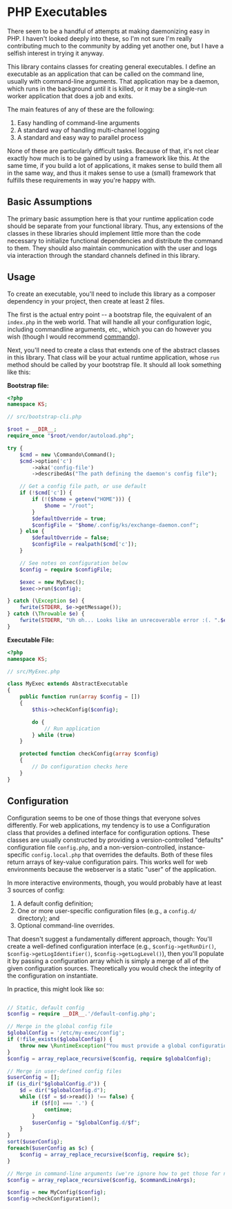 PHP Executables
==================================================================================

There seem to be a handful of attempts at making daemonizing easy in PHP. I haven't looked deeply into these, so I'm not sure I'm really contributing much to the community by adding yet another one, but I have a selfish interest in trying it anyway.

This library contains classes for creating general executables. I define an executable as an application that can be called on the command line, usually with command-line arguments. That application may be a daemon, which runs in the background until it is killed, or it may be a single-run worker application that does a job and exits.

The main features of any of these are the following:

1. Easy handling of command-line arguments
2. A standard way of handling multi-channel logging
3. A standard and easy way to parallel process

None of these are particularly difficult tasks. Because of that, it's not clear exactly how much is to be gained by using a framework like this. At the same time, if you build a lot of applications, it makes sense to build them all in the same way, and thus it makes sense to use a (small) framework that fulfills these requirements in way you're happy with.


## Basic Assumptions

The primary basic assumption here is that your runtime application code should be separate from your functional library. Thus, any extensions of the classes in these libraries should implement little more than the code necessary to initialize functional dependencies and distribute the command to them. They should also maintain communication with the user and logs via interaction through the standard channels defined in this library.


## Usage

To create an executable, you'll need to include this library as a composer dependency in your project, then create at least 2 files.

The first is the actual entry point -- a bootstrap file, the equivalent of an `index.php` in the web world. That will handle all your configuration logic, including commandline arguments, etc., which you can do however you wish (though I would recommend [commando](https://github.com/nategood/commando)).

Next, you'll need to create a class that extends one of the abstract classes in this library. That class will be your actual runtime application, whose `run` method should be called by your bootstrap file. It should all look something like this:

**Bootstrap file:**

```php
<?php
namespace KS;

// src/bootstrap-cli.php

$root = __DIR__;
require_once "$root/vendor/autoload.php";

try {
    $cmd = new \Commando\Command();
    $cmd->option('c')
        ->aka('config-file')
        ->describedAs("The path defining the daemon's config file");

    // Get a config file path, or use default
    if (!$cmd['c']) {
        if (!($home = getenv("HOME"))) {
            $home = "/root";
        }
        $defaultOverride = true;
        $configFile = "$home/.config/ks/exchange-daemon.conf";
    } else {
        $defaultOverride = false;
        $configFile = realpath($cmd['c']);
    }

    // See notes on configuration below
    $config = require $configFile;

    $exec = new MyExec();
    $exec->run($config);

} catch (\Exception $e) {
    fwrite(STDERR, $e->getMessage());
} catch (\Throwable $e) {
    fwrite(STDERR, "Uh oh... Looks like an unrecoverable error :(. ".$e->getMessage()."\n\n");
}

```


**Executable File:**

```php
<?php
namespace KS;

// src/MyExec.php

class MyExec extends AbstractExecutable
{
    public function run(array $config = [])
    {
        $this->checkConfig($config);

        do {
            // Run application
        } while (true)
    }

    protected function checkConfig(array $config)
    {
        // Do configuration checks here
    }
}

```


## Configuration

Configuration seems to be one of those things that everyone solves differently. For web applications, my tendency is to use a Configuration class that provides a defined interface for configuration options. These classes are usually constructed by providing a version-controlled "defaults" configuration file `config.php`, and a non-version-controlled, instance-specific `config.local.php` that overrides the defaults. Both of these files return arrays of key-value configuration pairs. This works well for web environments because the webserver is a static "user" of the application.

In more interactive environments, though, you would probably have at least 3 sources of config:

1. A default config definition;
2. One or more user-specific configuration files (e.g., a `config.d/` directory); and
3. Optional command-line overrides.

That doesn't suggest a fundamentally different approach, though: You'll create a well-defined configuration interface (e.g., `$config->getRunDir()`, `$config->getLogIdentifier()`, `$config->getLogLevel()`), then you'll populate it by passing a configuration array which is simply a merge of all of the given configuration sources. Theoretically you would check the integrity of the configuration on instantiate.

In practice, this might look like so:

```php

// Static, default config
$config = require __DIR__.'/default-config.php';

// Merge in the global config file
$globalConfig = '/etc/my-exec/config';
if (!file_exists($globalConfig)) {
    throw new \RuntimeException("You must provide a global configuration file at `$globalConfig`");
}
$config = array_replace_recursive($config, require $globalConfig);

// Merge in user-defined config files
$userConfig = [];
if (is_dir("$globalConfig.d")) {
    $d = dir("$globalConfig.d");
    while (($f = $d->read()) !== false) {
        if ($f[0] === '.') {
            continue;
        }
        $userConfig = "$globalConfig.d/$f";
    }
}
sort($userConfig);
foreach($userConfig as $c) {
    $config = array_replace_recursive($config, require $c);
}

// Merge in command-line arguments (we're ignore how to get those for now)
$config = array_replace_recursive($config, $commandLineArgs);

$config = new MyConfig($config);
$config->checkConfiguration();

```

